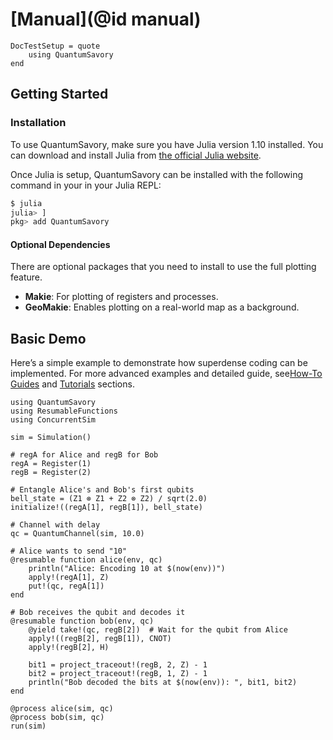 # [Manual](@id manual)

```@meta
DocTestSetup = quote
    using QuantumSavory
end
```

## Getting Started

### Installation

To use QuantumSavory, make sure you have Julia version 1.10 installed. You can download and install Julia from [the official Julia website](https://julialang.org/downloads/).

Once Julia is setup, QuantumSavory can be installed with the following command in your in your Julia REPL:
```bash
$ julia
julia> ]
pkg> add QuantumSavory
```

#### Optional Dependencies

There are optional packages that you need to install to use the full plotting feature.
- **Makie**: For plotting of registers and processes.
- **GeoMakie**: Enables plotting on a real-world map as a background.

## Basic Demo

Here’s a simple example to demonstrate how superdense coding can be implemented. For more advanced examples and detailed guide, see[How-To Guides](@ref) and [Tutorials](@ref) sections.

```@example
using QuantumSavory
using ResumableFunctions
using ConcurrentSim

sim = Simulation()

# regA for Alice and regB for Bob
regA = Register(1)
regB = Register(2)

# Entangle Alice's and Bob's first qubits
bell_state = (Z1 ⊗ Z1 + Z2 ⊗ Z2) / sqrt(2.0)
initialize!((regA[1], regB[1]), bell_state)

# Channel with delay
qc = QuantumChannel(sim, 10.0)

# Alice wants to send "10"
@resumable function alice(env, qc)
    println("Alice: Encoding 10 at $(now(env))")
    apply!(regA[1], Z)
    put!(qc, regA[1])
end

# Bob receives the qubit and decodes it
@resumable function bob(env, qc)
    @yield take!(qc, regB[2])  # Wait for the qubit from Alice
    apply!((regB[2], regB[1]), CNOT)
    apply!(regB[2], H)

    bit1 = project_traceout!(regB, 2, Z) - 1
    bit2 = project_traceout!(regB, 1, Z) - 1
    println("Bob decoded the bits at $(now(env)): ", bit1, bit2)
end

@process alice(sim, qc)
@process bob(sim, qc)
run(sim)
```